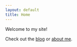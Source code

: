 ```yaml
---
layout: default
title: Home
---
```


Welcome to my site!

Check out the [blog](/blog/) or [about me](/about/).
